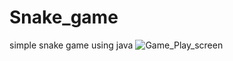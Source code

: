 # Snake_game
simple snake game using java
![Game_Play_screen](https://user-images.githubusercontent.com/88370051/146906566-e0c92b04-c55f-4dfb-8663-0f0ad91c09ad.png)
